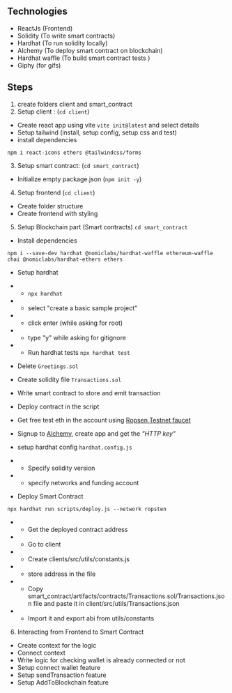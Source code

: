 ## Technologies

- ReactJs (Frontend)
- Solidity (To write smart contracts)
- Hardhat (To run solidity locally)
- Alchemy (To deploy smart contract on blockchain)
- Hardhat waffle (To build smart contract tests )
- Giphy (for gifs)

## Steps

1. create folders client and smart_contract
2. Setup client : (`cd client`)

- Create react app using vite `vite init@latest` and select details
- Setup tailwind (install, setup config, setup css and test)
- install dependencies

```
npm i react-icons ethers @tailwindcss/forms
```

3. Setup smart contract: (`cd smart_contract`)

- Initialize empty package.json (`npm init -y`)

4. Setup frontend (`cd client`)

- Create folder structure
- Create frontend with styling

5. Setup Blockchain part (Smart contracts) `cd smart_contract`

- Install dependencies

```
npm i --save-dev hardhat @nomiclabs/hardhat-waffle ethereum-waffle chai @nomiclabs/hardhat-ethers ethers
```

- Setup hardhat
- - `npx hardhat`
- - select "create a basic sample project"
- - click enter (while asking for root)
- - type "y" while asking for gitignore
- - Run hardhat tests `npx hardhat test`

- Delete `Greetings.sol`
- Create solidity file `Transactions.sol`
- Write smart contract to store and emit transaction

- Deploy contract in the script
- Get free test eth in the account using [Ropsen Testnet faucet](https://faucet.egorfine.com/)
- Signup to [Alchemy](https://www.alchemy.com/), create app and get the _"HTTP key"_

- setup hardhat config `hardhat.config.js`
- - Specify solidity version
- - specify networks and funding account

- Deploy Smart Contract

```
npx hardhat run scripts/deploy.js --network ropsten
```

- - Get the deployed contract address
- - Go to client
- - Create clients/src/utils/constants.js
- - store address in the file

- - Copy smart_contract/artifacts/contracts/Transactions.sol/Transactions.json file and paste it in client/src/utils/Transactions.json

- - Import it and export abi from utils/constants

6. Interacting from Frontend to Smart Contract

- Create context for the logic
- Connect context
- Write logic for checking wallet is already connected or not
- Setup connect wallet feature
- Setup sendTransaction feature
- Setup AddToBlockchain feature
